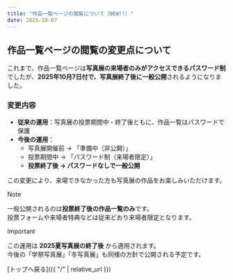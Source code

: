 ```yaml
---
title: "作品一覧ページの閲覧について（NEW!!）"
date: 2025-10-07
---
```


## 作品一覧ページの閲覧の変更点について

これまで、作品一覧ページは**写真展の来場者のみがアクセスできるパスワード制**でしたが、**2025年10月7日付で、写真展終了後に一般公開**されるようになりました。

### 変更内容
- **従来の運用**：写真展の投票期間中・終了後ともに、作品一覧はパスワードで保護  
- **今後の運用**：  
  - 写真展開催前 → 「準備中（非公開）」  
  - 投票期間中 → 「パスワード制（来場者限定）」  
  - **投票終了後 → パスワードなしで一般公開**

この変更により、来場できなかった方も写真展の作品をお楽しみいただけます。

> [!NOTE]
> 一般公開されるのは**投票終了後の作品一覧のみ**です。  
> 投票フォームや来場者特典などは従来どおり来場者限定となります。

> [!IMPORTANT]
> この運用は **2025夏写真展の終了後** から適用されます。  
> 今後の「学祭写真展」「冬写真展」も同様の方針で公開される予定です。

[トップへ戻る]({{ "/" | relative_url }})
